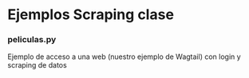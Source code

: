 # Ejemplos Scraping clase



### peliculas.py
Ejemplo de acceso a una web (nuestro ejemplo de Wagtail) con login y scraping de datos


  
